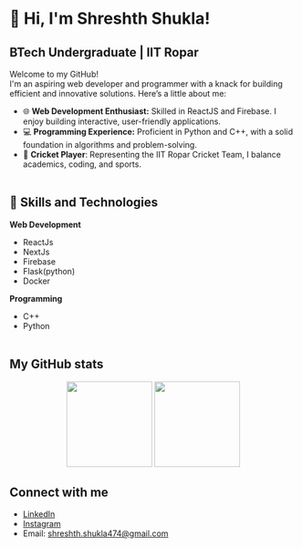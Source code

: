 # 👋 Hi, I'm Shreshth Shukla!

## BTech Undergraduate | IIT Ropar <br/>
Welcome to my GitHub! <br/>
I'm an aspiring web developer and programmer with a knack for building efficient and innovative solutions. Here’s a little about me: <br/>
- 🌐 **Web Development Enthusiast:** Skilled in ReactJS and Firebase. I enjoy building interactive, user-friendly applications. <br/>
- 💻 **Programming Experience:** Proficient in Python and C++, with a solid foundation in algorithms and problem-solving. <br/>
- 🏏 **Cricket Player**: Representing the IIT Ropar Cricket Team, I balance academics, coding, and sports. <br/><br/>

## 🚀 Skills and Technologies <br/>
**Web Development** <br/>
- ReactJs
- NextJs
- Firebase
- Flask(python)
- Docker

**Programming**<br/>
- C++ <br/>
- Python <br/><br/>

## My GitHub stats <br/>
<p align='center'>
  <img  height=150 src='https://github-readme-stats.vercel.app/api?username=shreshth47&count_private=true&include_all_commits=true&theme=algolia&show_icons=true' />
  <img  height=150 src='https://github-readme-stats.vercel.app/api/top-langs/?username=shreshth47&layout=compact&theme=algolia&langs_count=10&hide=html,css' /> <br/>
</p>



## Connect with me
- [LinkedIn](https://www.linkedin.com/in/shreshth-shukla-9446a328b)
- [Instagram](https://www.instagram.com/shreshth.47/)
- Email: shreshth.shukla474@gmail.com



<!--
**Shreshth47/Shreshth47** is a ✨ _special_ ✨ repository because its `README.md` (this file) appears on your GitHub profile.

Here are some ideas to get you started:

- 🔭 I’m currently working on ...
- 🌱 I’m currently learning ...
- 👯 I’m looking to collaborate on ...
- 🤔 I’m looking for help with ...
- 💬 Ask me about ...
- 📫 How to reach me: ...
- 😄 Pronouns: ...
- ⚡ Fun fact: ...
-->
